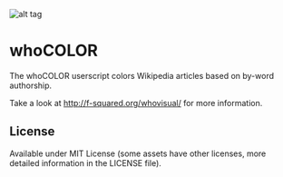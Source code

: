 ![alt tag](https://raw.githubusercontent.com/jurkan/whoCOLOR/master/readmeimg/whocolorpreview.png)
# whoCOLOR
The whoCOLOR userscript colors Wikipedia articles based on by-word authorship.

Take a look at http://f-squared.org/whovisual/ for more information.

## License

Available under MIT License (some assets have other licenses, more detailed information in the LICENSE file).
